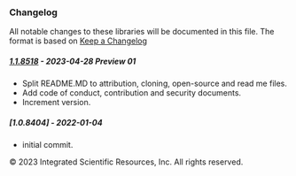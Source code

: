 ### Changelog
All notable changes to these libraries will be documented in this file.
The format is based on [Keep a Changelog](https://keepachangelog.com/en/1.0.0/)

##### [1.1.8518] - 2023-04-28 Preview 01
* Split README.MD to attribution, cloning, open-source and read me files.
* Add code of conduct, contribution and security documents.
* Increment version.

##### [1.0.8404] - 2022-01-04
* initial commit.

&copy;  2023 Integrated Scientific Resources, Inc. All rights reserved.

[1.1.8518]: https://github.com/ATECoder/dn.xdr
